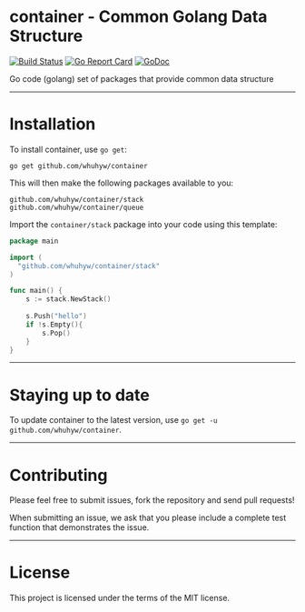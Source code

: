 container - Common Golang Data Structure
================================

[![Build Status](https://travis-ci.org/whuhyw/container.svg)](https://travis-ci.org/whuhyw/container) [![Go Report Card](https://goreportcard.com/badge/github.com/whuhyw/container)](https://goreportcard.com/report/github.com/whuhyw/container) [![GoDoc](https://godoc.org/github.com/whuhyw/container?status.svg)](https://godoc.org/github.com/whuhyw/container)

Go code (golang) set of packages that provide common data structure

------

Installation
============

To install container, use `go get`:

    go get github.com/whuhyw/container

This will then make the following packages available to you:

    github.com/whuhyw/container/stack
    github.com/whuhyw/container/queue

Import the `container/stack` package into your code using this template:

```go
package main

import (
  "github.com/whuhyw/container/stack"
)

func main() {
    s := stack.NewStack()
    
    s.Push("hello")
    if !s.Empty(){
        s.Pop()
    }
}
```

------

Staying up to date
==================

To update container to the latest version, use `go get -u github.com/whuhyw/container`.

------

Contributing
============

Please feel free to submit issues, fork the repository and send pull requests!

When submitting an issue, we ask that you please include a complete test function that demonstrates the issue.

------

License
=======

This project is licensed under the terms of the MIT license.
